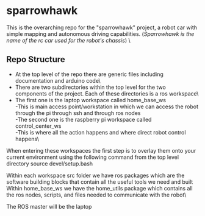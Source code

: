 # sparrowhawk
This is the overarching repo for the "sparrowhawk" project, a robot car with simple mapping and autonomous driving capabilities. (*Sparrowhawk is the name of the rc car used for the robot's chassis*) \
## Repo Structure
* At the top level of the repo there are generic files including documentation and arduino code\
* There are two subdirectories within the top level for the two components of the project. Each of these directories is a ros workspace\
* The first one is the laptop workspace called home_base_ws\
  -This is main access point/workstation in which we can access the robot through the pi through ssh and through ros nodes\
-The second one is the raspberry pi workspace called control_center_ws\
  -This is where all the action happens and where direct robot control happens\

When entering these workspaces the first step is to overlay them onto your current environment using the following command from the top level directory
source devel/setup.bash

Within each workspace src folder we have ros packages which are the software building blocks that contain all the useful tools we need and built\
Within home_base_ws we have the home_utils package which contains all the ros nodes, scripts, and files needed to communicate with the robot\

The ROS master will be the laptop
